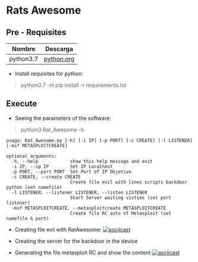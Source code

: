 # Rats Awesome
## Pre - Requisites
| Nombre | Descarga|
|-----------|---|
| python3.7 | [python.org](https://www.python.org/)

* Install requisites for python:
> python3.7 -m pip install -r requirements.txt

## Execute
* Seeing the parameters of the software:
> python3 Rat_Awesome -h
```
usage: Rat_Awesome.py [-h] [-i IP] [-p PORT] [-c CREATE] [-l LISTENER] [-msf METASPLOITCREATE]

optional arguments:
  -h, --help            show this help message and exit
  -i IP, --ip IP        Set IP Localhost
  -p PORT, --port PORT  Set Port of IP Objetive
  -c CREATE, --create CREATE
                        Create file evil with lines scripts backdoor python (set namefile)
  -l LISTENER, --listener LISTENER, --listen LISTENER
                        Start Server waiting victims (set port listener)
  -msf METASPLOITCREATE, --metasploitcreate METASPLOITCREATE
                        Create file RC auto of Metasploit (set namefile & port)
```


* Creating file evil with RatAwesome:
[![asciicast](https://asciinema.org/a/0Bf3sq3OqA2kNxyld42anFMPo.svg)](https://asciinema.org/a/0Bf3sq3OqA2kNxyld42anFMPo)

* Creating the server for the backdoor in the device

* Generating the file metasploit RC and show the content
[![asciicast](https://asciinema.org/a/NLoijoPRVFUv6OnfJSLHnX4gE.svg)](https://asciinema.org/a/NLoijoPRVFUv6OnfJSLHnX4gE)

